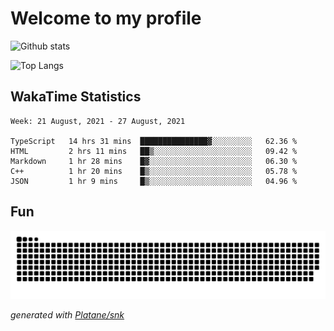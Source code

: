 # Welcome to my profile

![Github stats](https://github-readme-stats.vercel.app/api?username=xinthose&show_icons=true&theme=radical&count_private=true)

![Top Langs](https://github-readme-stats.vercel.app/api/top-langs/?username=xinthose)

## WakaTime Statistics
<!--START_SECTION:waka-->
```text
Week: 21 August, 2021 - 27 August, 2021

TypeScript   14 hrs 31 mins  ███████████████▓░░░░░░░░░   62.36 % 
HTML         2 hrs 11 mins   ██▒░░░░░░░░░░░░░░░░░░░░░░   09.42 % 
Markdown     1 hr 28 mins    █▓░░░░░░░░░░░░░░░░░░░░░░░   06.30 % 
C++          1 hr 20 mins    █▒░░░░░░░░░░░░░░░░░░░░░░░   05.78 % 
JSON         1 hr 9 mins     █▒░░░░░░░░░░░░░░░░░░░░░░░   04.96 % 
```
<!--END_SECTION:waka-->

## Fun
![github contribution grid snake animation](https://raw.githubusercontent.com/xinthose/xinthose/output/github-contribution-grid-snake.svg)

_generated with [Platane/snk](https://github.com/Platane/snk)_
